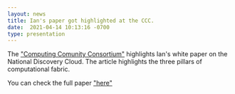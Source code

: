 ```yaml
---
layout: news
title: Ian's paper got highlighted at the CCC.
date:  2021-04-14 10:13:16 -0700
type: presentation
---
```




The ["Computing Comunity Consortium"](https://cccblog.org/2021/04/14/national-discovery-cloud/) highlights Ian's white paper on the National Discovery Cloud. The article highlights the three pillars of computational fabric. 

You can check the full paper ["here"](https://cra.org/ccc/wp-content/uploads/sites/2/2021/04/CCC-Whitepaper-National-Discovery-Cloud-2021.pdf)